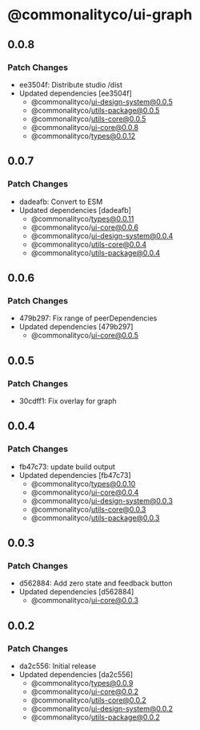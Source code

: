 # @commonalityco/ui-graph

## 0.0.8

### Patch Changes

- ee3504f: Distribute studio /dist
- Updated dependencies [ee3504f]
  - @commonalityco/ui-design-system@0.0.5
  - @commonalityco/utils-package@0.0.5
  - @commonalityco/utils-core@0.0.5
  - @commonalityco/ui-core@0.0.8
  - @commonalityco/types@0.0.12

## 0.0.7

### Patch Changes

- dadeafb: Convert to ESM
- Updated dependencies [dadeafb]
  - @commonalityco/types@0.0.11
  - @commonalityco/ui-core@0.0.6
  - @commonalityco/ui-design-system@0.0.4
  - @commonalityco/utils-core@0.0.4
  - @commonalityco/utils-package@0.0.4

## 0.0.6

### Patch Changes

- 479b297: Fix range of peerDependencies
- Updated dependencies [479b297]
  - @commonalityco/ui-core@0.0.5

## 0.0.5

### Patch Changes

- 30cdff1: Fix overlay for graph

## 0.0.4

### Patch Changes

- fb47c73: update build output
- Updated dependencies [fb47c73]
  - @commonalityco/types@0.0.10
  - @commonalityco/ui-core@0.0.4
  - @commonalityco/ui-design-system@0.0.3
  - @commonalityco/utils-core@0.0.3
  - @commonalityco/utils-package@0.0.3

## 0.0.3

### Patch Changes

- d562884: Add zero state and feedback button
- Updated dependencies [d562884]
  - @commonalityco/ui-core@0.0.3

## 0.0.2

### Patch Changes

- da2c556: Initial release
- Updated dependencies [da2c556]
  - @commonalityco/types@0.0.9
  - @commonalityco/ui-core@0.0.2
  - @commonalityco/utils-core@0.0.2
  - @commonalityco/ui-design-system@0.0.2
  - @commonalityco/utils-package@0.0.2

